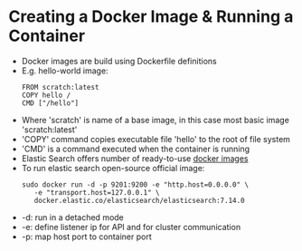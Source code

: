 # Creating a Docker Image & Running a Container

* Docker images are build using Dockerfile definitions
* E.g. hello-world image:
  ```
  FROM scratch:latest
  COPY hello /
  CMD ["/hello"]
  ```
* Where 'scratch' is name of a base image, in this case most basic image 'scratch:latest'
* 'COPY' command copies executable file 'hello' to the root of file system
* 'CMD' is a command executed when the container is running
* Elastic Search offers number of ready-to-use [docker images](https://www.docker.elastic.co/)
* To run elastic search open-source official image:
  ```
  sudo docker run -d -p 9201:9200 -e "http.host=0.0.0.0" \
     -e "transport.host=127.0.0.1" \
     docker.elastic.co/elasticsearch/elasticsearch:7.14.0
  ```
* -d: run in a detached mode
* -e: define listener ip for API and for cluster communication
* -p: map host port to container port
